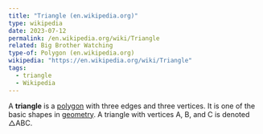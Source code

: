 ```yaml
---
title: "Triangle (en.wikipedia.org)"
type: wikipedia
date: 2023-07-12
permalink: /en.wikipedia.org/wiki/Triangle
related: Big Brother Watching
type-of: Polygon (en.wikipedia.org)
wikipedia: "https://en.wikipedia.org/wiki/Triangle"
tags:
  - triangle
  - Wikipedia
---
```

A **triangle** is a [polygon](/en.wikipedia.org/wiki/Polygon) with three edges and three vertices. It is one of the basic shapes in [geometry](/en.wikipedia.org/wiki/Geometry). A triangle with vertices A, B, and C is denoted △ABC.
